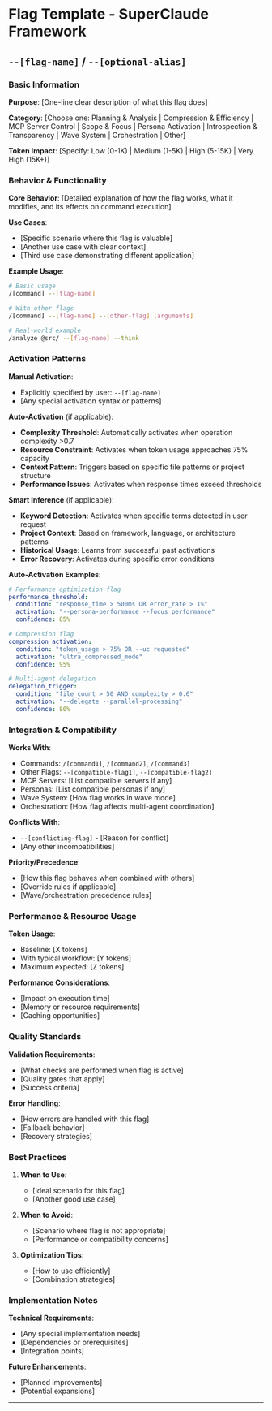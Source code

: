 # Flag Template - SuperClaude Framework

<!-- 
INSTRUCTIONS FOR CREATING A NEW FLAG:
1. Replace all placeholders marked with [PLACEHOLDER] with your content
2. Follow the established SuperClaude patterns for consistency
3. Ensure integration with existing flags and features
4. Add your flag to FLAGS.md after creation
5. Update command compatibility matrices as needed
-->

## `--[flag-name]` / `--[optional-alias]`

### Basic Information

**Purpose**: [One-line clear description of what this flag does]

**Category**: [Choose one: Planning & Analysis | Compression & Efficiency | MCP Server Control | Scope & Focus | Persona Activation | Introspection & Transparency | Wave System | Orchestration | Other]

**Token Impact**: [Specify: Low (0-1K) | Medium (1-5K) | High (5-15K) | Very High (15K+)]

### Behavior & Functionality

**Core Behavior**: 
[Detailed explanation of how the flag works, what it modifies, and its effects on command execution]

**Use Cases**:
- [Specific scenario where this flag is valuable]
- [Another use case with clear context]
- [Third use case demonstrating different application]

**Example Usage**:
```bash
# Basic usage
/[command] --[flag-name]

# With other flags
/[command] --[flag-name] --[other-flag] [arguments]

# Real-world example
/analyze @src/ --[flag-name] --think
```

### Activation Patterns

**Manual Activation**:
- Explicitly specified by user: `--[flag-name]`
- [Any special activation syntax or patterns]

**Auto-Activation** (if applicable):
- **Complexity Threshold**: Automatically activates when operation complexity >0.7
- **Resource Constraint**: Activates when token usage approaches 75% capacity
- **Context Pattern**: Triggers based on specific file patterns or project structure
- **Performance Issues**: Activates when response times exceed thresholds

**Smart Inference** (if applicable):
- **Keyword Detection**: Activates when specific terms detected in user request
- **Project Context**: Based on framework, language, or architecture patterns
- **Historical Usage**: Learns from successful past activations
- **Error Recovery**: Activates during specific error conditions

**Auto-Activation Examples**:
```yaml
# Performance optimization flag
performance_threshold:
  condition: "response_time > 500ms OR error_rate > 1%"
  activation: "--persona-performance --focus performance"
  confidence: 85%

# Compression flag
compression_activation:
  condition: "token_usage > 75% OR --uc requested"
  activation: "ultra_compressed_mode"
  confidence: 95%

# Multi-agent delegation
delegation_trigger:
  condition: "file_count > 50 AND complexity > 0.6"
  activation: "--delegate --parallel-processing"
  confidence: 80%
```

### Integration & Compatibility

**Works With**:
- Commands: `/[command1]`, `/[command2]`, `/[command3]`
- Other Flags: `--[compatible-flag1]`, `--[compatible-flag2]`
- MCP Servers: [List compatible servers if any]
- Personas: [List compatible personas if any]
- Wave System: [How flag works in wave mode]
- Orchestration: [How flag affects multi-agent coordination]

**Conflicts With**:
- `--[conflicting-flag]` - [Reason for conflict]
- [Any other incompatibilities]

**Priority/Precedence**:
- [How this flag behaves when combined with others]
- [Override rules if applicable]
- [Wave/orchestration precedence rules]

### Performance & Resource Usage

**Token Usage**:
- Baseline: [X tokens]
- With typical workflow: [Y tokens]
- Maximum expected: [Z tokens]

**Performance Considerations**:
- [Impact on execution time]
- [Memory or resource requirements]
- [Caching opportunities]

### Quality Standards

**Validation Requirements**:
- [What checks are performed when flag is active]
- [Quality gates that apply]
- [Success criteria]

**Error Handling**:
- [How errors are handled with this flag]
- [Fallback behavior]
- [Recovery strategies]

### Best Practices

1. **When to Use**:
   - [Ideal scenario for this flag]
   - [Another good use case]

2. **When to Avoid**:
   - [Scenario where flag is not appropriate]
   - [Performance or compatibility concerns]

3. **Optimization Tips**:
   - [How to use efficiently]
   - [Combination strategies]

### Implementation Notes

<!-- Internal notes for maintainers -->
**Technical Requirements**:
- [Any special implementation needs]
- [Dependencies or prerequisites]
- [Integration points]

**Future Enhancements**:
- [Planned improvements]
- [Potential expansions]

---

<!-- 
CHECKLIST BEFORE SUBMITTING:
- [ ] Flag name follows naming conventions (lowercase, hyphenated)
- [ ] Purpose is clear and concise
- [ ] All sections are complete with real examples
- [ ] Integration matrix updated in FLAGS.md
- [ ] Command compatibility verified
- [ ] Token impact accurately assessed
- [ ] Auto-activation rules are clear and testable
- [ ] Best practices provide actionable guidance
-->